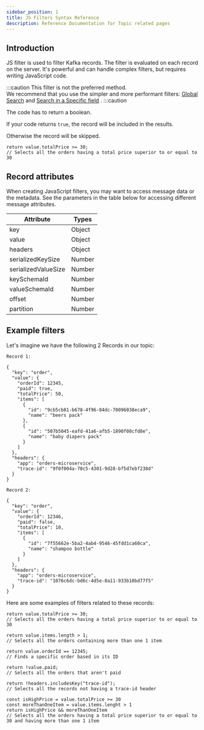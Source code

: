 ```yaml
---
sidebar_position: 1
title: JS Filters Syntax Reference
description: Reference Documentation for Topic related pages
---
```


## Introduction

JS filter is used to filter Kafka records. The filter is evaluated on each record on the server. It's powerful and can handle complex filters, but requires writing JavaScript code.

:::caution
This filter is not the preferred method.  
We recommend that you use the simpler and more performant filters: [Global Search](../consume/#global-search) and [Search in a Specific field](../consume/#search-in-a-specific-field) .
:::caution

The code has to return a boolean.

If your code returns `true`, the record will be included in the results.

Otherwise the record will be skipped.

    return value.totalPrice >= 30;
    // Selects all the orders having a total price superior to or equal to 30

## Record attributes

When creating JavaScript filters, you may want to access message data or the metadata. See the parameters in the table below for accessing different message attributes.

| Attribute           | Types  |
| ------------------- | ------ |
| key                 | Object |
| value               | Object |
| headers             | Object |
| serializedKeySize   | Number |
| serializedValueSize | Number |
| keySchemaId         | Number |
| valueSchemaId       | Number |
| offset              | Number |
| partition           | Number |

## Example filters

Let's imagine we have the following 2 Records in our topic:

```
Record 1:

{
  "key": "order",
  "value": {
    "orderId": 12345,
    "paid": true,
    "totalPrice": 50,
    "items": [
      {
        "id": "9cb5cb81-b678-4f96-84dc-70096038eca9",
        "name": "beers pack"
      },
      {
        "id": "507b5045-eafd-41a6-afb5-1890f08cfd8e",
        "name": "baby diapers pack"
      }
    ]
  },
  "headers": {
    "app": "orders-microservice",
    "trace-id": "9f0f004a-70c5-4301-9d28-bf5d7ebf238d"
  }
}

Record 2:

{
  "key": "order",
  "value": {
    "orderId": 12346,
    "paid": false,
    "totalPrice": 10,
    "items": [
      {
        "id": "7f55662e-5ba2-4ab4-9546-45fdd1ca60ca",
        "name": "shampoo bottle"
      }
    ]
  },
  "headers": {
    "app": "orders-microservice",
    "trace-id": "1076c6dc-bd6c-4d5e-8a11-933b10bd77f5"
  }
}

```

Here are some examples of filters related to these records:

```
return value.totalPrice >= 30;
// Selects all the orders having a total price superior to or equal to 30

return value.items.length > 1;
// Selects all the orders containing more than one 1 item

return value.orderId == 12345;
// Finds a specific order based in its ID

return !value.paid;
// Selects all the orders that aren't paid

return !headers.includesKey("trace-id");
// Selects all the records not having a trace-id header

const isHighPrice = value.totalPrice >= 30
const moreThanOneItem = value.items.lenght > 1
return isHighPrice && moreThanOneItem
// Selects all the orders having a total price superior to or equal to 30 and having more than one 1 item

```

          